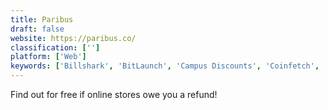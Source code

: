 ```yaml
---
title: Paribus
draft: false 
website: https://paribus.co/
classification: ['']
platform: ['Web']
keywords: ['Billshark', 'BitLaunch', 'Campus Discounts', 'Coinfetch', 'Credit Karma', 'Dosh', 'Drop', 'Fetch', 'Gruupz', 'Honey.is', 'RetailMenot', 'Shopkick', 'Slice', 'Slice Watch', 'Stripe', 'Truebill', 'Visa Price Protection by Earny', 'ebates', 'ibotta']
---
```

Find out for free if online stores owe you a refund!